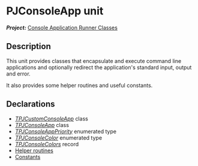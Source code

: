 # PJConsoleApp unit

***Project:*** [Console Application Runner Classes](../API.md)

## Description

This unit provides classes that encapsulate and execute command line applications and optionally redirect the application's standard input, output and error.

It also provides some helper routines and useful constants.

## Declarations

* [_TPJCustomConsoleApp_](./TPJCustomConsoleApp.md) class
* [_TPJConsoleApp_](./TPJConsoleApp.md) class
* [_TPJConsoleAppPriority_](./TPJConsoleAppPriority.md) enumerated type
* [_TPJConsoleColor_](./TPJConsoleColor.md) enumerated type
* [_TPJConsoleColors_](./TPJConsoleColors.md) record
* [Helper routines](./Routines.md)
* [Constants](./Constants.md)

